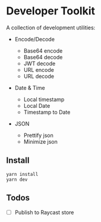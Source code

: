 # Developer Toolkit

A collection of development utilities:

- Encode/Decode

  - Base64 encode
  - Base64 decode
  - JWT decode
  - URL encode
  - URL decode

- Date & Time

  - Local timestamp
  - Local Date
  - Timestamp to Date

- JSON
  - Prettify json
  - Minimize json

## Install

```
yarn install
yarn dev
```

## Todos

- [ ] Publish to Raycast store
